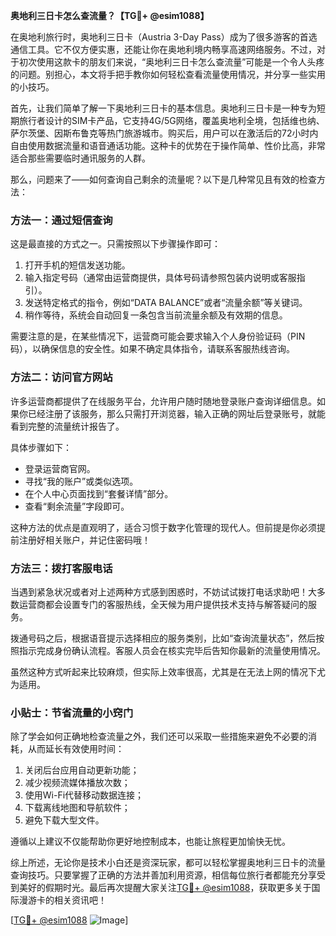 **奥地利三日卡怎么查流量？【TG💪+ @esim1088】**

在奥地利旅行时，奥地利三日卡（Austria 3-Day Pass）成为了很多游客的首选通信工具。它不仅方便实惠，还能让你在奥地利境内畅享高速网络服务。不过，对于初次使用这款卡的朋友们来说，“奥地利三日卡怎么查流量”可能是一个令人头疼的问题。别担心，本文将手把手教你如何轻松查看流量使用情况，并分享一些实用的小技巧。

首先，让我们简单了解一下奥地利三日卡的基本信息。奥地利三日卡是一种专为短期旅行者设计的SIM卡产品，它支持4G/5G网络，覆盖奥地利全境，包括维也纳、萨尔茨堡、因斯布鲁克等热门旅游城市。购买后，用户可以在激活后的72小时内自由使用数据流量和语音通话功能。这种卡的优势在于操作简单、性价比高，非常适合那些需要临时通讯服务的人群。

那么，问题来了——如何查询自己剩余的流量呢？以下是几种常见且有效的检查方法：

### 方法一：通过短信查询

这是最直接的方式之一。只需按照以下步骤操作即可：

1. 打开手机的短信发送功能。
2. 输入指定号码（通常由运营商提供，具体号码请参照包装内说明或客服指引）。
3. 发送特定格式的指令，例如“DATA BALANCE”或者“流量余额”等关键词。
4. 稍作等待，系统会自动回复一条包含当前流量余额及有效期的信息。

需要注意的是，在某些情况下，运营商可能会要求输入个人身份验证码（PIN码），以确保信息的安全性。如果不确定具体指令，请联系客服热线咨询。

### 方法二：访问官方网站

许多运营商都提供了在线服务平台，允许用户随时随地登录账户查询详细信息。如果你已经注册了该服务，那么只需打开浏览器，输入正确的网址后登录账号，就能看到完整的流量统计报告了。

具体步骤如下：
- 登录运营商官网。
- 寻找“我的账户”或类似选项。
- 在个人中心页面找到“套餐详情”部分。
- 查看“剩余流量”字段即可。

这种方法的优点是直观明了，适合习惯于数字化管理的现代人。但前提是你必须提前注册好相关账户，并记住密码哦！

### 方法三：拨打客服电话

当遇到紧急状况或者对上述两种方式感到困惑时，不妨试试拨打电话求助吧！大多数运营商都会设置专门的客服热线，全天候为用户提供技术支持与解答疑问的服务。

拨通号码之后，根据语音提示选择相应的服务类别，比如“查询流量状态”，然后按照指示完成身份确认流程。客服人员会在核实完毕后告知你最新的流量使用情况。

虽然这种方式听起来比较麻烦，但实际上效率很高，尤其是在无法上网的情况下尤为适用。

### 小贴士：节省流量的小窍门

除了学会如何正确地检查流量之外，我们还可以采取一些措施来避免不必要的消耗，从而延长有效使用时间：

1. 关闭后台应用自动更新功能；
2. 减少视频流媒体播放次数；
3. 使用Wi-Fi代替移动数据连接；
4. 下载离线地图和导航软件；
5. 避免下载大型文件。

遵循以上建议不仅能帮助你更好地控制成本，也能让旅程更加愉快无忧。

综上所述，无论你是技术小白还是资深玩家，都可以轻松掌握奥地利三日卡的流量查询技巧。只要掌握了正确的方法并善加利用资源，相信每位旅行者都能充分享受到美好的假期时光。最后再次提醒大家关注[TG💪+ @esim1088](https://t.me/s/esim1088)，获取更多关于国际漫游卡的相关资讯吧！

[[TG💪+ @esim1088](https://t.me/s/esim1088) ![Image](https://i.postimg.cc/4NQfJmqS/Snipaste-2025-05-13-00-14-12.png)]